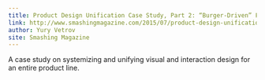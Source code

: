 ```yaml
---
title: Product Design Unification Case Study, Part 2: “Burger-Driven” Framework
link: http://www.smashingmagazine.com/2015/07/product-design-unification-case-study-part-2-burger-driven-framework/
author: Yury Vetrov
site: Smashing Magazine
---
```


A case study on systemizing and unifying visual and interaction design for an entire product line.